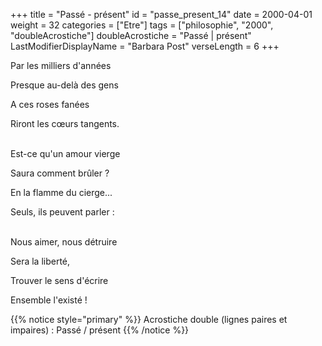 +++
title = "Passé - présent"
id = "passe_present_14"
date = 2000-04-01
weight = 32
categories = ["Etre"]
tags = ["philosophie", "2000", "doubleAcrostiche"]
doubleAcrostiche = "Passé | présent"
LastModifierDisplayName = "Barbara Post"
verseLength = 6
+++

Par les milliers d'années

Presque au-delà des gens

A ces roses fanées

Riront les cœurs tangents.

 \
Est-ce qu'un amour vierge

Saura comment brûler ?

En la flamme du cierge...

Seuls, ils peuvent parler :

 \
Nous aimer, nous détruire

Sera la liberté,

Trouver le sens d'écrire

Ensemble l'existé !

{{% notice style="primary" %}}
Acrostiche double (lignes paires et impaires) : Passé / présent
{{% /notice %}}
